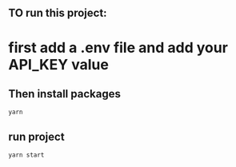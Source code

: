 ## TO run this project: 
 
 # first add a .env file and add your API_KEY value
 
 ## Then install packages
 `yarn`
 
 ## run project
 `yarn start`
 
 
